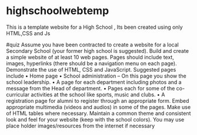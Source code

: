 # highschoolwebtemp
This is a template website for a High School , Its been created using only HTML,CSS and Js

#quiz
Assume you have been contracted to create a website for a local Secondary School (your former 
high school is suggested). Build and create a simple website of at least 10 web pages. Pages should 
include text, images, hyperlinks (there should be a navigation menu on each page). Demonstrate the 
use of HTML, CSS and JavaScript. 
Suggested pages include
• Home page
• School administration – On this page you show the school leadership. 
• A page for each department including photos and a message from the Head of 
department. 
• Pages each for some of the co-curricular activities at the school like sports, music 
and clubs. 
• A registration page for alumni to register through an appropriate form. 
Embed appropriate multimedia (videos and audios) in some of the pages. 
Make use of HTML tables where necessary.
Maintain a common theme and consistent look and feel for your website (keep with the school 
colors). 
You may use place holder images/resources from the internet if necessary
